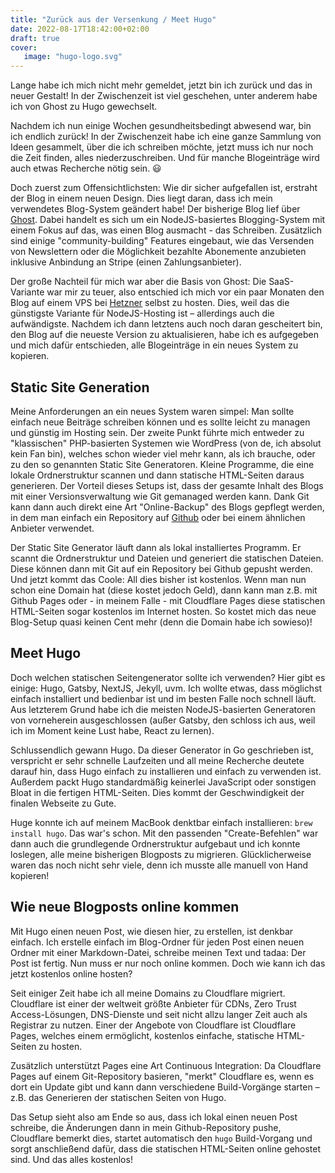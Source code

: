 ```yaml
---
title: "Zurück aus der Versenkung / Meet Hugo"
date: 2022-08-17T18:42:00+02:00
draft: true
cover:
   image: "hugo-logo.svg"
---
```


Lange habe ich mich nicht mehr gemeldet, jetzt bin ich zurück und das in neuer Gestalt! In der Zwischenzeit ist viel geschehen, unter anderem habe ich von Ghost zu Hugo gewechselt.

<!--more-->

Nachdem ich nun einige Wochen gesundheitsbedingt abwesend war, bin ich endlich zurück! In der Zwischenzeit habe ich eine ganze Sammlung von Ideen gesammelt, über die ich schreiben möchte, jetzt muss ich nur noch die Zeit finden, alles niederzuschreiben. Und für manche Blogeinträge wird auch etwas Recherche nötig sein. 😃

Doch zuerst zum Offensichtlichsten: Wie dir sicher aufgefallen ist, erstraht der Blog in einem neuen Design. Dies liegt daran, dass ich mein verwendetes Blog-System geändert habe! Der bisherige Blog lief über [Ghost](https://ghost.org/). Dabei handelt es sich um ein NodeJS-basiertes Blogging-System mit einem Fokus auf das, was einen Blog ausmacht - das Schreiben. Zusätzlich sind einige "community-building" Features eingebaut, wie das Versenden von Newslettern oder die Möglichkeit bezahlte Abonemente anzubieten inklusive Anbindung an Stripe (einen Zahlungsanbieter).

Der große Nachteil für mich war aber die Basis von Ghost: Die SaaS-Variante war mir zu teuer, also entschied ich mich vor ein paar Monaten den Blog auf einem VPS bei [Hetzner](https://hetzner.com) selbst zu hosten. Dies, weil das die günstigste Variante für NodeJS-Hosting ist – allerdings auch die aufwändigste. Nachdem ich dann letztens auch noch daran gescheitert bin, den Blog auf die neueste Version zu aktualisieren, habe ich es aufgegeben und mich dafür entschieden, alle Blogeinträge in ein neues System zu kopieren.

## Static Site Generation

Meine Anforderungen an ein neues System waren simpel: Man sollte einfach neue Beiträge schreiben können und es sollte leicht zu managen und günstig im Hosting sein. Der zweite Punkt führte mich entweder zu "klassischen" PHP-basierten Systemen wie WordPress (von de, ich absolut kein Fan bin), welches schon wieder viel mehr kann, als ich brauche, oder zu den so genannten Static Site Generatoren. Kleine Programme, die eine lokale Ordnerstruktur scannen und dann statische HTML-Seiten daraus generieren. Der Vorteil dieses Setups ist, dass der gesamte Inhalt des Blogs mit einer Versionsverwaltung wie Git gemanaged werden kann. Dank Git kann dann auch direkt eine Art "Online-Backup" des Blogs gepflegt werden, in dem man einfach ein Repository auf [Github](https://github.com) oder bei einem ähnlichen Anbieter verwendet.

Der Static Site Generator läuft dann als lokal installiertes Programm. Er scannt die Ordnerstruktur und Dateien und generiert die statischen Dateien. Diese können dann mit Git auf ein Repository bei Github gepusht werden. Und jetzt kommt das Coole: All dies bisher ist kostenlos. Wenn man nun schon eine Domain hat (diese kostet jedoch Geld), dann kann man z.B. mit Github Pages oder - in meinem Falle - mit Cloudflare Pages diese statischen HTML-Seiten sogar kostenlos im Internet hosten. So kostet mich das neue Blog-Setup quasi keinen Cent mehr (denn die Domain habe ich sowieso)!

## Meet Hugo

Doch welchen statischen Seitengenerator sollte ich verwenden? Hier gibt es einige: Hugo, Gatsby, NextJS, Jekyll, uvm. Ich wollte etwas, dass möglichst einfach installiert und bedienbar ist und im besten Falle noch schnell läuft. Aus letzterem Grund habe ich die meisten NodeJS-basierten Generatoren von vorneherein ausgeschlossen (außer Gatsby, den schloss ich aus, weil ich im Moment keine Lust habe, React zu lernen).

Schlussendlich gewann Hugo. Da dieser Generator in Go geschrieben ist, verspricht er sehr schnelle Laufzeiten und all meine Recherche deutete darauf hin, dass Hugo einfach zu installieren und einfach zu verwenden ist. Außerdem packt Hugo standardmäßig keinerlei JavaScript oder sonstigen Bloat in die fertigen HTML-Seiten. Dies kommt der Geschwindigkeit der finalen Webseite zu Gute.

Huge konnte ich auf meinem MacBook denktbar einfach installieren: `brew install hugo`. Das war's schon. Mit den passenden "Create-Befehlen" war dann auch die grundlegende Ordnerstruktur aufgebaut und ich konnte loslegen, alle meine bisherigen Blogposts zu migrieren. Glücklicherweise waren das noch nicht sehr viele, denn ich musste alle manuell von Hand kopieren!

## Wie neue Blogposts online kommen

Mit Hugo einen neuen Post, wie diesen hier, zu erstellen, ist denkbar einfach. Ich erstelle einfach im Blog-Ordner für jeden Post einen neuen Ordner mit einer Markdown-Datei, schreibe meinen Text und tadaa: Der Post ist fertig. Nun muss er nur noch online kommen. Doch wie kann ich das jetzt kostenlos online hosten?

Seit einiger Zeit habe ich all meine Domains zu Cloudflare migriert. Cloudflare ist einer der weltweit größte Anbieter für CDNs, Zero Trust Access-Lösungen, DNS-Dienste und seit nicht allzu langer Zeit auch als Registrar zu nutzen. Einer der Angebote von Cloudflare ist Cloudflare Pages, welches einem ermöglicht, kostenlos einfache, statische HTML-Seiten zu hosten.

Zusätzlich unterstützt Pages eine Art Continuous Integration: Da Cloudflare Pages auf einem Git-Repository basieren, "merkt" Cloudflare es, wenn es dort ein Update gibt und kann dann verschiedene Build-Vorgänge starten – z.B. das Generieren der statischen Seiten von Hugo.

Das Setup sieht also am Ende so aus, dass ich lokal einen neuen Post schreibe, die Änderungen dann in mein Github-Repository pushe, Cloudflare bemerkt dies, startet automatisch den `hugo` Build-Vorgang und sorgt anschließend dafür, dass die statischen HTML-Seiten online gehostet sind. Und das alles kostenlos!